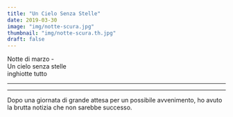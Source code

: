 ```yaml
---
title: "Un Cielo Senza Stelle"
date: 2019-03-30
image: "img/notte-scura.jpg"
thumbnail: "img/notte-scura.th.jpg"
draft: false
---
```


Notte di marzo -  
Un cielo senza stelle  
inghiotte tutto  
<!--more-->
---
---

Dopo una giornata di grande attesa per un possibile avvenimento, ho avuto la brutta notizia che non sarebbe successo.